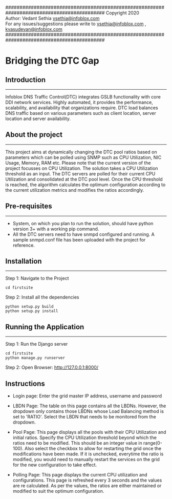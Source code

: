 ###########################################################################################
                                  Copyright 2020                                            
                      Author: Vedant Sethia <vsethia@infoblox.com>                         
  For any issues/suggestions please write to vsethia@infoblox.com , kvasudevan@infoblox.com           
###########################################################################################

# Bridging the DTC Gap

## Introduction
------------
Infoblox DNS Traffic Control(DTC) integrates GSLB functionality with core DDI network services.
Highly automated, it provides the performance, scalability, and availability that organizations require.
DTC load balances DNS traffic based on various parameters such as client location, server location and server availability.

## About the project
-----------------
This project aims at dynamically changing the DTC pool ratios based on parameters which can be polled using 
SNMP such as CPU Utilization, NIC Usage, Memory, RAM etc. 
Please note that the current version of the project focusses on CPU Utilization.
The solution takes a CPU Utilization threshold as an input. The DTC servers are polled for their current CPU Utilization and consolidated at the DTC pool level. Once the CPU threshold is reached, the algorithm calculates the optimum configuration according to the current utilization metrics and modifies the ratios accordingly.

## Pre-requisites
--------------
 - System, on which you plan to run the solution, should have python version 3+ with a working pip command.
 - All the DTC servers need to have snmpd configured and running.
A sample snmpd.conf file has been uploaded with the project for reference.

## Installation
------------
Step 1: Navigate to the Project

	cd firstsite

Step 2: Install all the dependencies

	python setup.py build
	python setup.py install

## Running the Application
-----------------------
Step 1: Run the Django server

	cd firstsite
	python manage.py runserver

Step 2: Open Browser: http://127.0.0.1:8000/

Instructions
------------
 - Login page:
   Enter the grid master IP address, username and password

 - LBDN Page:
   The table on this page contains all the LBDNs. However, the dropdown only contains those LBDNs whose Load Balancing method is set to 'RATIO'. Select the LBDN that needs to be monitored from the dropdown.

 - Pool Page:
   This page displays all the pools with their CPU Utilization and initial ratios. 
Specify the CPU Utilization threshold beyond which the ratios need to be modified. This should be an integer value in range(0-100). 
Also select the checkbox to allow for restarting the grid once the modifications have been made. If it is unchecked, everytime the ratio is modified, you would need to manually restart the services on the grid for the new configuration to take effect.

 - Polling Page:
   This page displays the current CPU utilization and configurations. This page is refreshed every 3 seconds and the values are re calculated. As per the values, the ratios are either maintained or modified to suit the optimum configuration.
